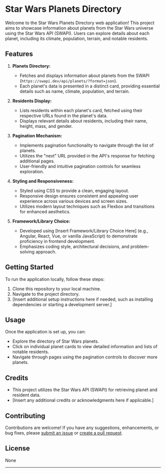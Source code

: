 # Star Wars Planets Directory

Welcome to the Star Wars Planets Directory web application! This project aims to showcase information about planets from the Star Wars universe using the Star Wars API (SWAPI). Users can explore details about each planet, including its climate, population, terrain, and notable residents.

## Features

1. **Planets Directory:**
   - Fetches and displays information about planets from the SWAPI (`https://swapi.dev/api/planets/?format=json`).
   - Each planet's data is presented in a distinct card, providing essential details such as name, climate, population, and terrain.

2. **Residents Display:**
   - Lists residents within each planet's card, fetched using their respective URLs found in the planet's data.
   - Displays relevant details about residents, including their name, height, mass, and gender.

3. **Pagination Mechanism:**
   - Implements pagination functionality to navigate through the list of planets.
   - Utilizes the "next" URL provided in the API's response for fetching additional pages.
   - User-friendly and intuitive pagination controls for seamless exploration.

4. **Styling and Responsiveness:**
   - Styled using CSS to provide a clean, engaging layout.
   - Responsive design ensures consistent and appealing user experience across various devices and screen sizes.
   - Utilizes modern layout techniques such as Flexbox and transitions for enhanced aesthetics.

5. **Framework/Library Choice:**
   - Developed using [Insert Framework/Library Choice Here] (e.g., Angular, React, Vue, or vanilla JavaScript) to demonstrate proficiency in frontend development.
   - Emphasizes coding style, architectural decisions, and problem-solving approach.

## Getting Started

To run the application locally, follow these steps:

1. Clone this repository to your local machine.
2. Navigate to the project directory.
3. [Insert additional setup instructions here if needed, such as installing dependencies or starting a development server.]

## Usage

Once the application is set up, you can:

- Explore the directory of Star Wars planets.
- Click on individual planet cards to view detailed information and lists of notable residents.
- Navigate through pages using the pagination controls to discover more planets.

## Credits

- This project utilizes the Star Wars API (SWAPI) for retrieving planet and resident data.
- [Insert any additional credits or acknowledgments here if applicable.]

## Contributing

Contributions are welcome! If you have any suggestions, enhancements, or bug fixes, please [submit an issue](link_to_issues) or [create a pull request](link_to_pull_requests).

## License

None

---
